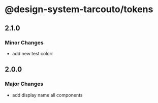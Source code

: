 # @design-system-tarcouto/tokens

## 2.1.0

### Minor Changes

- add new test colorr

## 2.0.0

### Major Changes

- add display name all components
